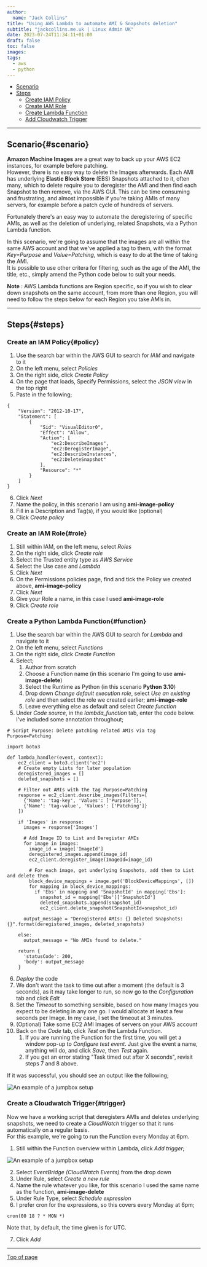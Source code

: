 ```yaml
---
author:
  name: "Jack Collins"
title: "Using AWS Lambda to automate AMI & Snapshots deletion"
subtitle: "jackcollins.me.uk | Linux Admin UK"
date: 2023-07-24T11:34:11+01:00
draft: false
toc: false
images:
tags:
  - aws
  - python
---
```


- [Scenario](#scenario)
- [Steps](#steps)
   - [Create IAM Policy](#policy)
   - [Create IAM Role](#role)
   - [Create Lambda Function](#function)
   - [Add Cloudwatch Trigger](#trigger)

---

## Scenario{#scenario}

**Amazon Machine Images** are a great way to back up your AWS EC2 instances, for example before patching.  
However, there is no easy way to delete the Images afterwards. Each AMI has underlying **Elastic Block Store** (EBS) Snapshots attached to it, often many, which to delete require you to deregister the AMI and then find each Snapshot to then remove, via the AWS GUI. This can be time consuming and frustrating, and almost impossible if you're taking AMIs of many servers, for example before a patch cycle of hundreds of servers.

Fortunately there's an easy way to automate the deregistering of specific AMIs, as well as the deletion of underlying, related Snapshots, via a Python Lambda function.

In this scenario, we're going to assume that the images are all within the same AWS account and that we've applied a tag to them, with the format *Key=Purpose* and *Value=Patching*, which is easy to do at the time of taking the AMI.  
It is possible to use other critera for filtering, such as the age of the AMI, the title, etc., simply amend the Python code below to suit your needs.

**Note** : AWS Lambda functions are Region specific, so if you wish to clear down snapshots on the same account, from more than one Region, you will need to follow the steps below for each Region you take AMIs in.

---

## Steps{#steps}

### Create an IAM Policy{#policy}

1. Use the search bar within the AWS GUI to search for *IAM* and navigate to it
2. On the left menu, select *Policies*
3. On the right side, click *Create Policy*
4. On the page that loads, Specify Permissions, select the *JSON view* in the top right
5. Paste in the following;
```
{
	"Version": "2012-10-17",
	"Statement": [
		{
			"Sid": "VisualEditor0",
			"Effect": "Allow",
			"Action": [
				"ec2:DescribeImages",
				"ec2:DeregisterImage",
				"ec2:DescribeInstances",
				"ec2:DeleteSnapshot"
			],
			"Resource": "*"
		}
	]
}
```
6. Click *Next*
7. Name the policy, in this scenario I am using **ami-image-policy**
8. Fill in a Description and Tag(s), if you would like (optional)
9. Click *Create policy*

### Create an IAM Role{#role}

1. Still within IAM, on the left menu, select *Roles*
2. On the right side, click *Create role*
3. Select the Trusted entity type as *AWS Service*
4. Select the Use case and *Lambda*
5. Click *Next*
6. On the Permissions policies page, find and tick the Policy we created above, **ami-image-policy**
7. Click *Next*
8. Give your Role a name, in this case I used **ami-image-role**
9. Click *Create role*

### Create a Python Lambda Function{#function}

1. Use the search bar within the AWS GUI to search for *Lambda* and navigate to it
2. On the left menu, select *Functions*
3. On the right side, click *Create Function*
4. Select;
   1. Author from scratch
   2. Choose a Function name (in this scenario I'm going to use **ami-image-delete**)
   3. Select the Runtime as Python (in this scenario **Python 3.10**)
   4. Drop down *Change default execution role*, select *Use an existing role* and then select the role we created earlier; **ami-image-role**
   5. Leave everything else as default and select *Create function*
5. Under *Code source*, in the *lambda_function* tab, enter the code below. I've included some annotation throughout;

```
# Script Purpose: Delete patching related AMIs via tag Purpose=Patching

import boto3

def lambda_handler(event, context):
    ec2_client = boto3.client('ec2')
    # Create empty Lists for later population
    deregistered_images = []
    deleted_snapshots = []

    # Filter out AMIs with the tag Purpose=Patching
    response = ec2_client.describe_images(Filters=[
      {'Name': 'tag-key', 'Values': ['Purpose']},
      {'Name': 'tag-value', 'Values': ['Patching']}
    ])

    if 'Images' in response:
      images = response['Images']

      # Add Image ID to List and Deregister AMIs
      for image in images:
        image_id = image['ImageId']
        deregistered_images.append(image_id)
        ec2_client.deregister_image(ImageId=image_id)

        # For each image, get underlying Snapshots, add them to List and delete them
        block_device_mappings = image.get('BlockDeviceMappings', [])
        for mapping in block_device_mappings:
          if 'Ebs' in mapping and 'SnapshotId' in mapping['Ebs']:
            snapshot_id = mapping['Ebs']['SnapshotId']
            deleted_snapshots.append(snapshot_id)
            ec2_client.delete_snapshot(SnapshotId=snapshot_id)

      output_message = "Deregistered AMIs: {} Deleted Snapshots: {}".format(deregistered_images, deleted_snapshots)

    else:
      output_message = "No AMIs found to delete."

    return {
      'statusCode': 200,
      'body': output_message
    }
```

6. *Deploy* the code
7. We don't want the task to time out after a moment (the default is 3 seconds), as it may take longer to run, so now go to the *Configuration* tab and click *Edit*
8. Set the *Timeout* to something sensible, based on how many Images you expect to be deleting in any one go. I would allocate at least a few seconds per Image. In my case, I set the timeout at 3 minutes.
9. (Optional) Take some EC2 AMI Images of servers on your AWS account
10. Back on the *Code* tab, click *Test* on the Lambda Function.
    1. If you are running the Function for the first time, you will get a window pop-up to *Configure test event*. Just give the event a name, anything will do, and click *Save*, then *Test* again.
    2. If you get an error stating "Task timed out after X seconds", revisit steps 7 and 8 above.

If it was successful, you should see an output like the following;

![An example of a jumpbox setup](../../images/ami_deletion_output.png)

### Create a Cloudwatch Trigger{#trigger}

Now we have a working script that deregisters AMIs and deletes underlying snapshots, we need to create a *CloudWatch* trigger so that it runs automatically on a regular basis.  
For this example, we're going to run the Function every Monday at 6pm.

1. Still within the Function overview within Lambda, click *Add trigger*;

![An example of a jumpbox setup](../../images/lambda_add_trigger.png)

2. Select *EventBridge (CloudWatch Events)* from the drop down
3. Under Rule, select *Create a new rule*
4. Name the rule whatever you like, for this scenario I used the same name as the function, **ami-image-delete**
5. Under Rule Type, select *Schedule expression*
6. I prefer cron for the expressions, so this covers every Monday at 6pm;
```
cron(00 18 ? * MON *)
```
Note that, by default, the time given is for UTC.

7. Click *Add*

---

[Top of page](#top)